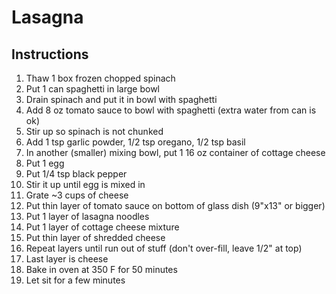 # Lasagna

## Instructions

1. Thaw 1 box frozen chopped spinach
1. Put 1 can spaghetti in large bowl
1. Drain spinach and put it in bowl with spaghetti
1. Add 8 oz tomato sauce to bowl with spaghetti (extra water from can is ok)
1. Stir up so spinach is not chunked
1. Add 1 tsp garlic powder, 1/2 tsp oregano, 1/2 tsp basil
1. In another (smaller) mixing bowl, put 1 16 oz container of cottage cheese
1. Put 1 egg
1. Put 1/4 tsp black pepper
1. Stir it up until egg is mixed in
1. Grate ~3 cups of cheese
1. Put thin layer of tomato sauce on bottom of glass dish (9"x13" or bigger)
1. Put 1 layer of lasagna noodles
1. Put 1 layer of cottage cheese mixture
1. Put thin layer of shredded cheese
1. Repeat layers until run out of stuff (don't over-fill, leave 1/2" at top)
1. Last layer is cheese
1. Bake in oven at 350 F for 50 minutes
1. Let sit for a few minutes
